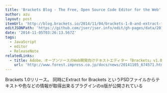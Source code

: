 ```yaml
---
title: 'Brackets Blog - The Free, Open Source Code Editor for the Web'
author: azu
layout: post
itemUrl: 'http://blog.brackets.io/2014/11/04/brackets-1-0-and-extract-for-brackets-preview-now-available/'
editJSONPath: 'https://github.com/jser/jser.info/edit/gh-pages/data/2014/11/index.json'
date: '2014-11-05T03:26:13.567Z'
tags:
  - JavaScript
  - editor
  - ReleaseNote
relatedLinks:
  - title: Adobe、オープンソースのWeb開発向けテキストエディター「Brackets」v1.0をリリース - 窓の杜
    url: 'http://www.forest.impress.co.jp/docs/news/20141105_674571.html'
---
```

Brackets 1.0リリース。
同時にExtract for Brackets というPSDファイルからテキストや色などの情報が取得出来るプラグインのα版が公開されている

